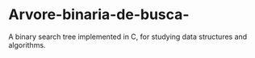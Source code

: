 # Arvore-binaria-de-busca-

A binary search tree implemented in C, for studying data structures and algorithms.

